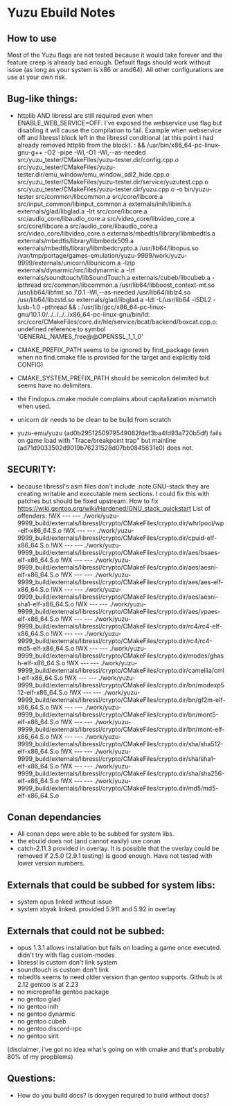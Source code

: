# Yuzu Ebuild Notes

## How to use
Most of the Yuzu flags are not tested because it would take forever and the feature creep is already bad enough. Default flags should work without issue (as long as your system is x86 or amd64). All other configurations are use at your own risk.

## Bug-like things:
- httplib AND libressl are still required even when ENABLE_WEB_SERVICE=OFF. I've exposed the webservice use flag but disabling it will cause the compilation to fail.
Example when webservice off and libressl block left in the libressl conditional (at this point i had already removed httplib from the block). 
: && /usr/bin/x86_64-pc-linux-gnu-g++  -O2 -pipe  -Wl,-O1 -Wl,--as-needed src/yuzu_tester/CMakeFiles/yuzu-tester.dir/config.cpp.o src/yuzu_tester/CMakeFiles/yuzu-tester.dir/emu_window/emu_window_sdl2_hide.cpp.o src/yuzu_tester/CMakeFiles/yuzu-tester.dir/service/yuzutest.cpp.o src/yuzu_tester/CMakeFiles/yuzu-tester.dir/yuzu.cpp.o  -o bin/yuzu-tester  src/common/libcommon.a  src/core/libcore.a  src/input_common/libinput_common.a  externals/inih/libinih.a  externals/glad/libglad.a  -lrt  src/core/libcore.a  src/audio_core/libaudio_core.a  src/video_core/libvideo_core.a  src/core/libcore.a  src/audio_core/libaudio_core.a  src/video_core/libvideo_core.a  externals/mbedtls/library/libmbedtls.a  externals/mbedtls/library/libmbedx509.a  externals/mbedtls/library/libmbedcrypto.a  /usr/lib64/libopus.so  /var/tmp/portage/games-emulation/yuzu-9999/work/yuzu-9999/externals/unicorn/libunicorn.a  -lzip  externals/dynarmic/src/libdynarmic.a  -lrt  externals/soundtouch/libSoundTouch.a  externals/cubeb/libcubeb.a  -lpthread  src/common/libcommon.a  /usr/lib64/libboost_context-mt.so  /usr/lib64/libfmt.so.7.0.1  -Wl,--as-needed  /usr/lib64/liblz4.so  /usr/lib64/libzstd.so  externals/glad/libglad.a  -ldl  -L/usr/lib64  -lSDL2  -lusb-1.0  -pthread && :
/usr/lib/gcc/x86_64-pc-linux-gnu/10.1.0/../../../../x86_64-pc-linux-gnu/bin/ld: src/core/CMakeFiles/core.dir/hle/service/bcat/backend/boxcat.cpp.o: undefined reference to symbol 'GENERAL_NAMES_free@@OPENSSL_1_1_0'


- CMAKE_PREFIX_PATH seems to be ignored by find_package (even when no find.cmake file is provided for the target and explicitly told CONFIG)
- CMAKE_SYSTEM_PREFIX_PATH should be semicolon delimited but seems have no delimiters.
- the Findopus.cmake module complains about capitalization mismatch when used.
- unicorn dir needs to be clean to be build from scratch
- yuzu-emu/yuzu (ad0b2951250979549082fdef3ba4fd93a720b5df) fails on game load with "Trace/breakpoint trap" but mainline (ad71d9033502d9019b76231528d07bb0845631e0) does not.

## SECURITY: 
- because libressl's asm files don't include .note.GNU-stack they are creating writable and executable mem sections. I could fix this with patches but should be fixed upstream. How to fix https://wiki.gentoo.org/wiki/Hardened/GNU_stack_quickstart
List of offenders:
!WX --- ---  ./work/yuzu-9999_build/externals/libressl/crypto/CMakeFiles/crypto.dir/whrlpool/wp-elf-x86_64.S.o
!WX --- ---  ./work/yuzu-9999_build/externals/libressl/crypto/CMakeFiles/crypto.dir/cpuid-elf-x86_64.S.o
!WX --- ---  ./work/yuzu-9999_build/externals/libressl/crypto/CMakeFiles/crypto.dir/aes/bsaes-elf-x86_64.S.o
!WX --- ---  ./work/yuzu-9999_build/externals/libressl/crypto/CMakeFiles/crypto.dir/aes/aesni-elf-x86_64.S.o
!WX --- ---  ./work/yuzu-9999_build/externals/libressl/crypto/CMakeFiles/crypto.dir/aes/aes-elf-x86_64.S.o
!WX --- ---  ./work/yuzu-9999_build/externals/libressl/crypto/CMakeFiles/crypto.dir/aes/aesni-sha1-elf-x86_64.S.o
!WX --- ---  ./work/yuzu-9999_build/externals/libressl/crypto/CMakeFiles/crypto.dir/aes/vpaes-elf-x86_64.S.o
!WX --- ---  ./work/yuzu-9999_build/externals/libressl/crypto/CMakeFiles/crypto.dir/rc4/rc4-elf-x86_64.S.o
!WX --- ---  ./work/yuzu-9999_build/externals/libressl/crypto/CMakeFiles/crypto.dir/rc4/rc4-md5-elf-x86_64.S.o
!WX --- ---  ./work/yuzu-9999_build/externals/libressl/crypto/CMakeFiles/crypto.dir/modes/ghash-elf-x86_64.S.o
!WX --- ---  ./work/yuzu-9999_build/externals/libressl/crypto/CMakeFiles/crypto.dir/camellia/cmll-elf-x86_64.S.o
!WX --- ---  ./work/yuzu-9999_build/externals/libressl/crypto/CMakeFiles/crypto.dir/bn/modexp512-elf-x86_64.S.o
!WX --- ---  ./work/yuzu-9999_build/externals/libressl/crypto/CMakeFiles/crypto.dir/bn/gf2m-elf-x86_64.S.o
!WX --- ---  ./work/yuzu-9999_build/externals/libressl/crypto/CMakeFiles/crypto.dir/bn/mont5-elf-x86_64.S.o
!WX --- ---  ./work/yuzu-9999_build/externals/libressl/crypto/CMakeFiles/crypto.dir/bn/mont-elf-x86_64.S.o
!WX --- ---  ./work/yuzu-9999_build/externals/libressl/crypto/CMakeFiles/crypto.dir/sha/sha512-elf-x86_64.S.o
!WX --- ---  ./work/yuzu-9999_build/externals/libressl/crypto/CMakeFiles/crypto.dir/sha/sha1-elf-x86_64.S.o
!WX --- ---  ./work/yuzu-9999_build/externals/libressl/crypto/CMakeFiles/crypto.dir/sha/sha256-elf-x86_64.S.o
!WX --- ---  ./work/yuzu-9999_build/externals/libressl/crypto/CMakeFiles/crypto.dir/md5/md5-elf-x86_64.S.o

## Conan dependancies
- All conan deps were able to be subbed for system libs.
- the ebuild does not (and cannot easily) use conan
- catch-2.11.3 provided in overlay. It is possible that the overlay could be removed if 2.5.0 (2.9.1 testing) is good enough. Have not tested with lower version numbers.

## Externals that could be subbed for system libs:
- system opus linked without issue
- system xbyak linked. provided 5.911 and 5.92 in overlay

## Externals that could not be subbed:
- opus 1.3.1 allows installation but fails on loading a game once executed. didn't try with flag custom-modes
- libressl is custom don't link system
- soundtouch is custom don't link
- mbedtls seems to need older version than gentoo supports. Github is at 2.12 gentoo is at 2.23
- no microprofile gentoo package
- no gentoo glad
- no gentoo inih
- no gentoo dynarmic
- no gentoo cubeb
- no gentoo discord-rpc
- no gentoo sirit

(disclaimer, i've got no idea what's going on with cmake and that's probably 80% of my propblems)

## Questions:
- How do you build docs? Is doxygen required to build without docs?

